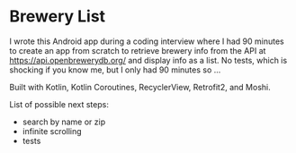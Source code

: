 # Brewery List
I wrote this Android app during a coding interview where I had 90 minutes to create an app from scratch to retrieve brewery info from the API at https://api.openbrewerydb.org/ and display info as a list. No tests, which is shocking if you know me, but I only had 90 minutes so ...

Built with Kotlin, Kotlin Coroutines, RecyclerView, Retrofit2, and Moshi.

List of possible next steps:  
* search by name or zip  
* infinite scrolling  
* tests
